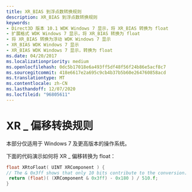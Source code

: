 ```yaml
---
title: XR_BIAS 到浮点数转换规则
description: XR_BIAS 到浮点数转换规则
keywords:
- Direct3D 版本 10.1 WDK Windows 7 显示，将 XR_BIAS 转换为 float
- 扩展格式 WDK Windows 7 显示，将 XR_BIAS 转换为 float
- 将 XR_BIAS 转换为浮动 WDK Windows 7 显示
- XR_BIAS WDK Windows 7 显示
- XR_BIAS WDK Windows 7 显示，转换为 float
ms.date: 04/20/2017
ms.localizationpriority: medium
ms.openlocfilehash: 0dc5b17018e6a493ff5df48f56f24b86e5acf8c7
ms.sourcegitcommit: 418e6617e2a695c9cb4b37b5b60e264760858acd
ms.translationtype: MT
ms.contentlocale: zh-CN
ms.lasthandoff: 12/07/2020
ms.locfileid: "96805611"
---
```

# <a name="xr_bias-to-float-conversion-rules"></a>XR \_ 偏移转换规则


本部分仅适用于 Windows 7 及更高版本的操作系统。

下面的代码演示如何将 XR \_ 偏移转换为 float：

```cpp
float XRtoFloat( UINT XRComponent ) {
// The & 0x3ff shows that only 10 bits contribute to the conversion. 
 return (float)( (XRComponent & 0x3ff) - 0x180 ) / 510.f;
}
```

 

 





